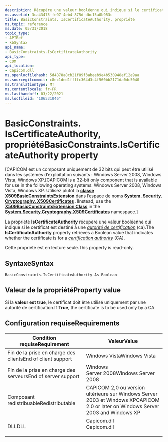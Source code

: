 ```yaml
---
description: Récupère une valeur booléenne qui indique si le certificat est destiné à une autorité de certification (CA).
ms.assetid: 3ca43475-fe97-4eb4-875d-dbc15a0b953c
title: BasicConstraints. IsCertificateAuthority, propriété
ms.topic: reference
ms.date: 05/31/2018
topic_type:
- APIRef
- kbSyntax
api_name:
- BasicConstraints.IsCertificateAuthority
api_type:
- COM
api_location:
- Capicom.dll
ms.openlocfilehash: 5d4878a8cb21f89f3abeeb9e4b530948ef12e9aa
ms.sourcegitcommit: c8ec1ded1ffffc364d3c4f560bb2171da0dc5040
ms.translationtype: MT
ms.contentlocale: fr-FR
ms.lasthandoff: 03/22/2021
ms.locfileid: "106531046"
---
```

# <a name="basicconstraintsiscertificateauthority-property"></a><span data-ttu-id="ab0c9-103">BasicConstraints. IsCertificateAuthority, propriété</span><span class="sxs-lookup"><span data-stu-id="ab0c9-103">BasicConstraints.IsCertificateAuthority property</span></span>

<span data-ttu-id="ab0c9-104">\[CAPICOM est un composant uniquement de 32 bits qui peut être utilisé dans les systèmes d’exploitation suivants : Windows Server 2008, Windows Vista, Windows XP.</span><span class="sxs-lookup"><span data-stu-id="ab0c9-104">\[CAPICOM is a 32-bit only component that is available for use in the following operating systems: Windows Server 2008, Windows Vista, Windows XP.</span></span> <span data-ttu-id="ab0c9-105">Utilisez plutôt la [**classe X509BasicConstraintsExtension**](/dotnet/api/system.security.cryptography.x509certificates.x509basicconstraintsextension?view=netcore-3.1) dans l’espace de noms [**System. Security. Cryptography. X509Certificates**](/previous-versions/windows/) .\]</span><span class="sxs-lookup"><span data-stu-id="ab0c9-105">Instead, use the [**X509BasicConstraintsExtension Class**](/dotnet/api/system.security.cryptography.x509certificates.x509basicconstraintsextension?view=netcore-3.1) in the [**System.Security.Cryptography.X509Certificates**](/previous-versions/windows/) namespace.\]</span></span>

<span data-ttu-id="ab0c9-106">La propriété **IsCertificateAuthority** récupère une valeur booléenne qui indique si le certificat est destiné à une [*autorité de certification*](../secgloss/c-gly.md) (ca).</span><span class="sxs-lookup"><span data-stu-id="ab0c9-106">The **IsCertificateAuthority** property retrieves a Boolean value that indicates whether the certificate is for a [*certification authority*](../secgloss/c-gly.md) (CA).</span></span>

<span data-ttu-id="ab0c9-107">Cette propriété est en lecture seule.</span><span class="sxs-lookup"><span data-stu-id="ab0c9-107">This property is read-only.</span></span>

## <a name="syntax"></a><span data-ttu-id="ab0c9-108">Syntaxe</span><span class="sxs-lookup"><span data-stu-id="ab0c9-108">Syntax</span></span>


```VB
BasicConstraints.IsCertificateAuthority As Boolean
```



## <a name="property-value"></a><span data-ttu-id="ab0c9-109">Valeur de la propriété</span><span class="sxs-lookup"><span data-stu-id="ab0c9-109">Property value</span></span>

<span data-ttu-id="ab0c9-110">Si la **valeur est true**, le certificat doit être utilisé uniquement par une autorité de certification.</span><span class="sxs-lookup"><span data-stu-id="ab0c9-110">If **True**, the certificate is to be used only by a CA.</span></span>

## <a name="requirements"></a><span data-ttu-id="ab0c9-111">Configuration requise</span><span class="sxs-lookup"><span data-stu-id="ab0c9-111">Requirements</span></span>



| <span data-ttu-id="ab0c9-112">Condition requise</span><span class="sxs-lookup"><span data-stu-id="ab0c9-112">Requirement</span></span> | <span data-ttu-id="ab0c9-113">Valeur</span><span class="sxs-lookup"><span data-stu-id="ab0c9-113">Value</span></span> |
|----------------------------------|----------------------------------------------------------------------------------------|
| <span data-ttu-id="ab0c9-114">Fin de la prise en charge des clients</span><span class="sxs-lookup"><span data-stu-id="ab0c9-114">End of client support</span></span><br/> | <span data-ttu-id="ab0c9-115">Windows Vista</span><span class="sxs-lookup"><span data-stu-id="ab0c9-115">Windows Vista</span></span><br/>                                                               |
| <span data-ttu-id="ab0c9-116">Fin de la prise en charge des serveurs</span><span class="sxs-lookup"><span data-stu-id="ab0c9-116">End of server support</span></span><br/> | <span data-ttu-id="ab0c9-117">Windows Server 2008</span><span class="sxs-lookup"><span data-stu-id="ab0c9-117">Windows Server 2008</span></span><br/>                                                         |
| <span data-ttu-id="ab0c9-118">Composant redistribuable</span><span class="sxs-lookup"><span data-stu-id="ab0c9-118">Redistributable</span></span><br/>       | <span data-ttu-id="ab0c9-119">CAPICOM 2,0 ou version ultérieure sur Windows Server 2003 et Windows XP</span><span class="sxs-lookup"><span data-stu-id="ab0c9-119">CAPICOM 2.0 or later on Windows Server 2003 and Windows XP</span></span><br/>                  |
| <span data-ttu-id="ab0c9-120">DLL</span><span class="sxs-lookup"><span data-stu-id="ab0c9-120">DLL</span></span><br/>                   | <dl> <span data-ttu-id="ab0c9-121"><dt>Capicom.dll</dt></span><span class="sxs-lookup"><span data-stu-id="ab0c9-121"><dt>Capicom.dll</dt></span></span> </dl> |



 

 
